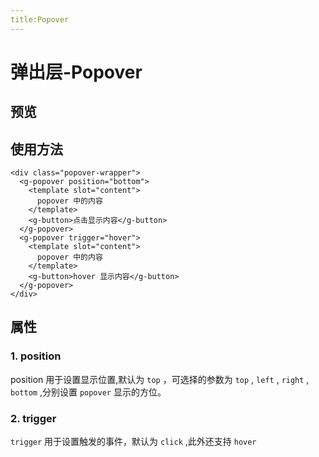 ```yaml
---
title:Popover
---
```


# 弹出层-Popover

## 预览

<ClientOnly>
<popover-demos></popover-demos>
</ClientOnly>

## 使用方法

```
<div class="popover-wrapper">
  <g-popover position="bottom">
    <template slot="content">
      popover 中的内容
    </template>
    <g-button>点击显示内容</g-button>
  </g-popover>
  <g-popover trigger="hover">
    <template slot="content">
      popover 中的内容
    </template>
    <g-button>hover 显示内容</g-button>
  </g-popover>
</div>

```

## 属性

### 1. position

position 用于设置显示位置,默认为 `top` ，可选择的参数为 `top` , `left` , `right` , `bottom` ,分别设置 `popover` 显示的方位。

### 2. trigger

`trigger` 用于设置触发的事件，默认为 `click` ,此外还支持 `hover`
